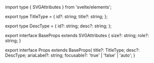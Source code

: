 import type { SVGAttributes } from 'svelte/elements';

export type TitleType = {
  id?: string;
  title?: string;
};

export type DescType = {
  id?: string;
  desc?: string;
};

export interface BaseProps extends SVGAttributes<SVGElement> {
  size?: string;
  role?: string;
}

export interface Props extends BaseProps{
  title?: TitleType;
  desc?: DescType;
  ariaLabel?: string;
  focusable?: 'true' | 'false' | 'auto';
}